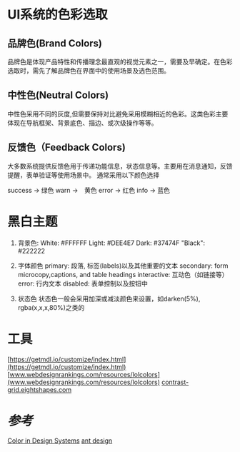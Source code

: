 # UI系统的色彩选取

## 品牌色(Brand Colors)
品牌色是体现产品特性和传播理念最直观的视觉元素之一，需要及早确定。在色彩选取时，需先了解品牌色在界面中的使用场景及选色范围。

## 中性色(Neutral Colors)
中性色采用不同的灰度,但需要保持对比避免采用模糊相近的色彩。这类色彩主要体现在导航框架、背景底色、描边、或次级操作等等。

## 反馈色（Feedback Colors)
大多数系统提供反馈色用于传递功能信息，状态信息等。主要用在消息通知，反馈提醒，表单验证等使用场景中。
通常采用以下颜色选择

success -> 绿色
warn ->　黄色
error -> 红色
info -> 蓝色


# 黑白主题

1. 背景色:
    White: #FFFFFF
    Light: #DEE4E7
    Dark: #37474F
    "Black": #222222

2. 字体颜色
    primary: 段落, 标签(labels)以及其他重要的文本
    secondary:  form microcopy,captions, and table headings
    interactive: 互动色（如链接等）
    error: 行内文本
    disabled: 表单控制以及按钮中

3. 状态色
    状态色一般会采用加深或减淡颜色来设置，如darken(5%), rgba(x,x,x,80%)之类的

# 工具
[https://getmdl.io/customize/index.html](https://getmdl.io/customize/index.html)
[www.webdesignrankings.com/resources/lolcolors](www.webdesignrankings.com/resources/lolcolors)
[contrast-grid.eightshapes.com](http://contrast-grid.eightshapes.com)

# *参考*
[Color in Design Systems](https://medium.com/eightshapes-llc/color-in-design-systems-a1c80f65fa3)
[ant design](https://ant.design/docs/spec/colors-cn)
[](https://medium.com/eightshapes-llc/light-dark-9f8ea42c9081)

